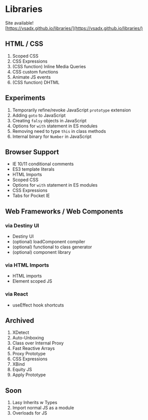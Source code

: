 # Libraries
  
Site available!  
[https://vsadx.github.io/libraries/](https://vsadx.github.io/libraries/)
  
## HTML / CSS
1. Scoped CSS
2. CSS Expressions
3. (CSS function) Inline Media Queries
4. CSS custom functions
5. Animate JS events
6. (CSS function) DHTML
  
## Experiments
1. Temporarily refine/revoke JavaScript `prototype` extension
2. Adding `goto` to JavaScript
3. Creating `falsy` objects in JavaScript
4. Options for `with` statement in ES modules
5. Removing need to type `this` in class methods
6. Internal binary for `Number` in JavaScript
  
## Browser Support  
- IE 10/11 conditional comments
- ES3 template literals
- HTML Imports
- Scoped CSS
- Options for `with` statement in ES modules
- CSS Expressions
- Tabs for Pocket IE
  
## Web Frameworks / Web Components
### via Destiny UI
- Destiny UI
- (optional) loadComponent compiler
- (optional) functional to class generator
- (optional) component library
### via HTML Imports
- HTML imports
- Element scoped JS
### via React 
- useEffect hook shortcuts  
  
## Archived
1. XDetect
2. Auto-Unboxing
3. Class over Internal Proxy
4. Fast Reactive Arrays
5. Proxy Prototype
6. CSS Expressions
7. XBind
8. Equity JS
9. Apply Prototype
  
## Soon
1. Lasy Inherits w Types
2. Import normal JS as a module
3. Overloads for JS
